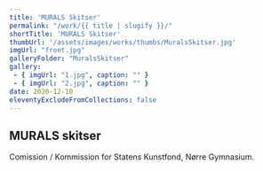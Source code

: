 ```yaml
---
title: 'MURALS Skitser'
permalink: "/work/{{ title | slugify }}/"
shortTitle: 'MURALS Skitser'
thumbUrl: '/assets/images/works/thumbs/MuralsSkitser.jpg'
imgUrl: "front.jpg"
galleryFolder: "MuralsSkitser"
gallery:
 - { imgUrl: "1.jpg", caption: "" }
 - { imgUrl: "2.jpg", caption: "" }
date: 2020-12-10
eleventyExcludeFromCollections: false
---
```



<div class="Txt">
  <h2>MURALS skitser</h2>
  <p>Comission / Kommission for Statens Kunstfond, Nørre Gymnasium.</p>
</div>